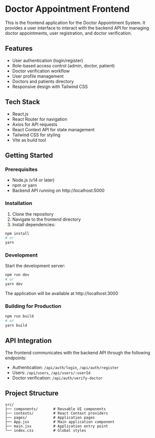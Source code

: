 # Doctor Appointment Frontend

This is the frontend application for the Doctor Appointment System. It provides a user interface to interact with the backend API for managing doctor appointments, user registration, and doctor verification.

## Features

- User authentication (login/register)
- Role-based access control (admin, doctor, patient)
- Doctor verification workflow
- User profile management
- Doctors and patients directory
- Responsive design with Tailwind CSS

## Tech Stack

- React.js
- React Router for navigation
- Axios for API requests
- React Context API for state management
- Tailwind CSS for styling
- Vite as build tool

## Getting Started

### Prerequisites

- Node.js (v14 or later)
- npm or yarn
- Backend API running on http://localhost:5000

### Installation

1. Clone the repository
2. Navigate to the frontend directory
3. Install dependencies:

```bash
npm install
# or
yarn
```

### Development

Start the development server:

```bash
npm run dev
# or
yarn dev
```

The application will be available at http://localhost:3000

### Building for Production

```bash
npm run build
# or
yarn build
```

## API Integration

The frontend communicates with the backend API through the following endpoints:

- Authentication: `/api/auth/login`, `/api/auth/register`
- Users: `/api/users`, `/api/users/:userId`
- Doctor verification: `/api/auth/verify-doctor`

## Project Structure

```
src/
├── components/       # Reusable UI components
├── contexts/         # React Context providers
├── pages/            # Application pages
├── App.jsx           # Main application component
├── main.jsx          # Application entry point
└── index.css         # Global styles
```
